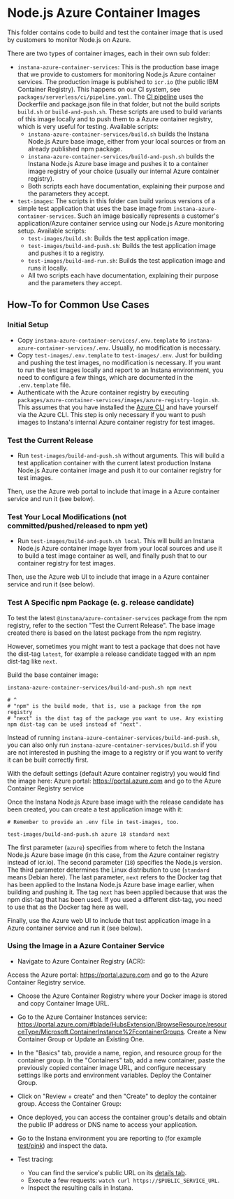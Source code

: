 Node.js Azure Container Images
================================

This folder contains code to build and test the container image that is used by customers to monitor Node.js on Azure.

There are two types of container images, each in their own sub folder:

* `instana-azure-container-services`: This is the production base image that we provide to customers for monitoring Node.js Azure container services. The production image is published to `icr.io` (the public IBM Container Registry). This happens on our CI system, see `packages/serverless/ci/pipeline.yaml`. The [CI pipeline](https://ci.instana.io/teams/nodejs/pipelines/serverless-in-process-collectors:main/jobs/azure-container-services-nodejs-container-image-layer) uses the Dockerfile and package.json file in that folder, but not the build scripts `build.sh` or `build-and-push.sh`. These scripts are used to build variants of this image locally and to push them to a Azure container registry, which is very useful for testing. Available scripts:
    * `instana-azure-container-services/build.sh` builds the Instana Node.js Azure base image, either from your local sources or from an already published npm package.
    * `instana-azure-container-services/build-and-push.sh` builds the Instana Node.js Azure base image and pushes it to a container image registry of your choice (usually our internal Azure container registry).
    * Both scripts each have documentation, explaining their purpose and the parameters they accept.
* `test-images`: The scripts in this folder can build various versions of a simple test application that uses the base image from `instana-azure-container-services`. Such an image basically represents a customer's application/Azure container service using our Node.js Azure monitoring setup. Available scripts:
    * `test-images/build.sh`: Builds the test application image.
    * `test-images/build-and-push.sh`: Builds the test application image and pushes it to a registry.
    * `test-images/build-and-run.sh`: Builds the test application image and runs it locally.
    * All two scripts each have documentation, explaining their purpose and the parameters they accept.

How-To for Common Use Cases
---------------------------

### Initial Setup

- Copy `instana-azure-container-services/.env.template` to `instana-azure-container-services/.env`. Usually, no modification is necessary.
- Copy `test-images/.env.template` to `test-images/.env`. Just for building and pushing the test images, no modification is necessary. If you want to run the test images locally and report to an Instana environment, you need to configure a few things, which are documented in the `.env.template` file.
- Authenticate with the Azure container registry by executing `packages/azure-container-services/images/azure-registry-login.sh`. This assumes that you have installed the [Azure CLI](https://learn.microsoft.com/en-us/cli/azure/) and have yourself via the Azure CLI. This step is only necessary if you want to push images to Instana's internal Azure container registry for test images.

### Test the Current Release

* Run `test-images/build-and-push.sh` without arguments. This will build a test application container with the current latest production Instana Node.js Azure container image and push it to our container registry for test images.

Then, use the Azure web portal to include that image in a Azure container service and run it (see below).

### Test Your Local Modifications (not committed/pushed/released to npm yet)

* Run `test-images/build-and-push.sh local`. This will build an Instana Node.js Azure container image layer from your local sources and use it to build a test image container as well, and finally push that to our container registry for test images.

Then, use the Azure web UI to include that image in a Azure container service and run it (see below).

### Test A Specific npm Package (e. g. release candidate)

To test the latest `@instana/azure-container-services` package from the npm registry, refer to the section "Test the Current Release". The base image created there is based on the latest package from the npm registry.

However, sometimes you might want to test a package that does not have the dist-tag `latest`, for example a release candidate tagged with an npm dist-tag like `next`.

Build the base container image:

```
instana-azure-container-services/build-and-push.sh npm next

# ^
# "npm" is the build mode, that is, use a package from the npm registry
# "next" is the dist tag of the package you want to use. Any existing npm dist-tag can be used instead of "next".
```

Instead of running `instana-azure-container-services/build-and-push.sh`, you can also only run `instana-azure-container-services/build.sh` if you are not interested in pushing the image to a registry or if you want to verify it can be built correctly first.

With the default settings (default Azure container registry) you would find the image here: Azure portal: https://portal.azure.com and go to the Azure Container Registry service

Once the Instana Node.js Azure base image with the release candidate has been created, you can create a test application image with it:

```
# Remember to provide an .env file in test-images, too.

test-images/build-and-push.sh azure 18 standard next
```

The first parameter (`azure`) specifies from where to fetch the Instana Node.js Azure base image (in this case, from the Azure container registry instead of icr.io). The second parameter (`18`) specifies the Node.js version. The third parameter determines the Linux distribution to use (`standard` means Debian here). The last parameter, `next` refers to the Docker tag that has been applied to the Instana Node.js Azure base image earlier, when building and pushing it. The tag `next` has been applied because that was the npm dist-tag that has been used. If you used a different dist-tag, you need to use that as the Docker tag here as well.

Finally, use the Azure web UI to include that test application image in a Azure container service and run it (see below).

### Using the Image in a Azure Container Service

* Navigate to Azure Container Registry (ACR):

Access the Azure portal: https://portal.azure.com and go to the Azure Container Registry service.
* Choose the Azure Container Registry where your Docker image is stored and copy Container Image URL.
* Go to the Azure Container Instances service: https://portal.azure.com/#blade/HubsExtension/BrowseResource/resourceType/Microsoft.ContainerInstance%2FcontainerGroups. Create a New Container Group or Update an Existing One.
* In the "Basics" tab, provide a name, region, and resource group for the container group.
In the "Containers" tab, add a new container, paste the previously copied container image URL, and configure necessary settings like ports and environment variables.
Deploy the Container Group.
* Click on "Review + create" and then "Create" to deploy the container group.
Access the Container Group:

* Once deployed, you can access the container group's details and obtain the public IP address or DNS name to access your application.
* Go to the Instana environment you are reporting to (for example [test/pink](https://test-instana.pink.instana.rocks/#/physical?q=entity.type%3Acloudrun)) and inspect the data.
* Test tracing:
    * You can find the service's public URL on its [details tab](https://console.cloud.google.com/run/detail/us-central1/cloud-run-nodejs-test/general?project=k8s-brewery).
    * Execute a few requests: `watch curl https://$PUBLIC_SERVICE_URL`.
    * Inspect the resulting calls in Instana.